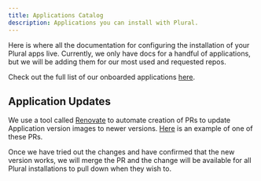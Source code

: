 ```yaml
---
title: Applications Catalog
description: Applications you can install with Plural.
---
```


Here is where all the documentation for configuring the installation of your Plural apps live. Currently, we only have
docs for a handful of applications, but we will be adding them for our most used and requested repos.

Check out the full list of our onboarded applications [here](https://www.plural.sh/marketplace). 

## Application Updates

We use a tool called [Renovate](https://github.com/renovatebot/renovate) to automate creation of PRs to update Application version images to newer versions. [Here](https://github.com/pluralsh/plural-artifacts/pull/288) is an example of one of these PRs.

Once we have tried out the changes and have confirmed that the new version works, we will merge the PR and the change will be available for
all Plural installations to pull down when they wish to.
